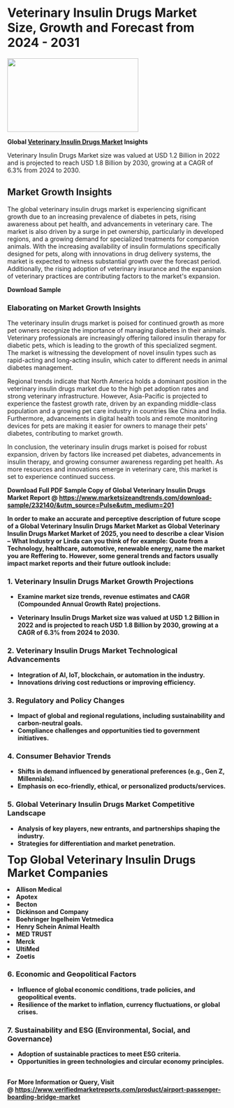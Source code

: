 <H1>Veterinary Insulin Drugs Market Size, Growth and Forecast from 2024 - 2031</H1><img class="aligncenter size-medium wp-image-584254" src="https://thirdeyenews.in/wp-content/uploads/2024/09/Global-Market-Research-300x168.jpeg" alt="" width="300" height="168" /><p><strong>Global&nbsp;<a href="https://www.marketsizeandtrends.com/download-sample/232140/&amp;utm_source=Pulse&amp;utm_medium=201">Veterinary Insulin Drugs Market</a> Insights</strong></p><p>Veterinary Insulin Drugs Market size was valued at USD 1.2 Billion in 2022 and is projected to reach USD 1.8 Billion by 2030, growing at a CAGR of 6.3% from 2024 to 2030.</p><p><h2>Market Growth Insights</h2> <p>The global veterinary insulin drugs market is experiencing significant growth due to an increasing prevalence of diabetes in pets, rising awareness about pet health, and advancements in veterinary care. The market is also driven by a surge in pet ownership, particularly in developed regions, and a growing demand for specialized treatments for companion animals. With the increasing availability of insulin formulations specifically designed for pets, along with innovations in drug delivery systems, the market is expected to witness substantial growth over the forecast period. Additionally, the rising adoption of veterinary insurance and the expansion of veterinary practices are contributing factors to the market's expansion.</p> <p><strong>Download Sample</strong></p> <h3>Elaborating on Market Growth Insights</h3> <p>The veterinary insulin drugs market is poised for continued growth as more pet owners recognize the importance of managing diabetes in their animals. Veterinary professionals are increasingly offering tailored insulin therapy for diabetic pets, which is leading to the growth of this specialized segment. The market is witnessing the development of novel insulin types such as rapid-acting and long-acting insulin, which cater to different needs in animal diabetes management.</p> <p>Regional trends indicate that North America holds a dominant position in the veterinary insulin drugs market due to the high pet adoption rates and strong veterinary infrastructure. However, Asia-Pacific is projected to experience the fastest growth rate, driven by an expanding middle-class population and a growing pet care industry in countries like China and India. Furthermore, advancements in digital health tools and remote monitoring devices for pets are making it easier for owners to manage their pets' diabetes, contributing to market growth.</p> <p>In conclusion, the veterinary insulin drugs market is poised for robust expansion, driven by factors like increased pet diabetes, advancements in insulin therapy, and growing consumer awareness regarding pet health. As more resources and innovations emerge in veterinary care, this market is set to experience continued success.</p> <p><strong></p><p><span class=""><strong>Download Full PDF Sample Copy of Global Veterinary Insulin Drugs Market Report</strong> @ <a href="https://www.marketsizeandtrends.com/download-sample/232140/&amp;utm_source=Pulse&amp;utm_medium=201" target="_blank">https://www.marketsizeandtrends.com/download-sample/232140/&amp;utm_source=Pulse&amp;utm_medium=201</a></span></p><p>In order to make an accurate and perceptive description of future scope of a Global&nbsp;Veterinary Insulin Drugs Market Market as Global&nbsp;Veterinary Insulin Drugs Market Market of 2025, you need to describe a clear Vision &ndash; What Industry or Linda can you think of for example: Quote from a Technology, healthcare, automotive, renewable energy, name the market you are Reffering to. However, some general trends and factors usually impact market reports and their future outlook include:</p><h3>1.&nbsp;<strong>Veterinary Insulin Drugs Market Growth Projections</strong></h3><ul><li>Examine market size trends, revenue estimates and CAGR (Compounded Annual Growth Rate) projections.</li><li><p>Veterinary Insulin Drugs Market size was valued at USD 1.2 Billion in 2022 and is projected to reach USD 1.8 Billion by 2030, growing at a CAGR of 6.3% from 2024 to 2030.</p></li></ul><h3>2.&nbsp;<strong>Veterinary Insulin Drugs Market Technological Advancements</strong></h3><ul><li>Integration of AI, IoT, blockchain, or automation in the industry.</li><li>Innovations driving cost reductions or improving efficiency.</li></ul><h3>3.&nbsp;<strong>Regulatory and Policy Changes</strong></h3><ul><li>Impact of global and regional regulations, including sustainability and carbon-neutral goals.</li><li>Compliance challenges and opportunities tied to government initiatives.</li></ul><h3>4.&nbsp;<strong>Consumer Behavior Trends</strong></h3><ul><li>Shifts in demand influenced by generational preferences (e.g., Gen Z, Millennials).</li><li>Emphasis on eco-friendly, ethical, or personalized products/services.</li></ul><h3>5.&nbsp;<strong>Global Veterinary Insulin Drugs Market Competitive Landscape</strong></h3><ul><li>Analysis of key players, new entrants, and partnerships shaping the industry.</li><li>Strategies for differentiation and market penetration.</li></ul><p data-pm-slice="1 1 []"><span style="color: inherit; font-family: inherit; font-size: 25px;">Top Global Veterinary Insulin Drugs Market Companies</span></p><div class="" data-test-id=""><p><li>Allison Medical</li><li> Apotex</li><li> Becton</li><li> Dickinson and Company</li><li> Boehringer Ingelheim Vetmedica</li><li> Henry Schein Animal Health</li><li> MED TRUST</li><li> Merck</li><li> UltiMed</li><li> Zoetis</li></p></div><h3>6.&nbsp;<strong>Economic and Geopolitical Factors</strong></h3><ul><li>Influence of global economic conditions, trade policies, and geopolitical events.</li><li>Resilience of the market to inflation, currency fluctuations, or global crises.</li></ul><h3>7.&nbsp;<strong>Sustainability and ESG (Environmental, Social, and Governance)</strong></h3><ul><li>Adoption of sustainable practices to meet ESG criteria.</li><li>Opportunities in green technologies and circular economy principles.</li></ul><h2><strong style="font-size: 14px;">For More Information or Query, Visit @&nbsp;</strong><a style="background-color: #ffffff; font-size: 14px;" href="https://www.marketsizeandtrends.com/report/veterinary-insulin-drugs-market/" target="_blank">https://www.verifiedmarketreports.com/product/airport-passenger-boarding-bridge-market</a></h2>
